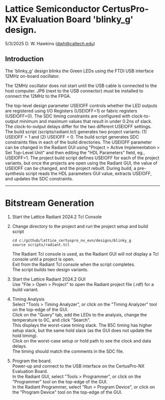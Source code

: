 # Lattice Semiconductor CertusPro-NX Evaluation Board 'blinky_g' design.

5/3/2025 D. W. Hawkins (dwh@caltech.edu)

## Introduction

The 'blinky_g' design blinks the Green LEDs using the FTDI USB interface 12MHz on-board oscillator.

The 12MHz oscillator does not start until the USB cable is connected to the host computer. JP6 (next to the USB connector) must be installed to connect the 12MHz to the FPGA.

The top-level design parameter USEIOFF controls whether the LED outputs are registered using I/O Registers (USEIOFF=1) or fabric registers (USEIOFF=0). The SDC timing constraints are configured with clock-to-output minimum and maximum values that result in under 0.2ns of slack. The clock-to-output delays differ for the two different USEIOFF settings. The build script (scripts/radiant.tcl) generates two project variants: (1) USEIOFF = 1 and (2) USEIOFF = 0. The build script generates SDC constraints files in each of the build directories. The USEIOFF parameter can be changed in the Radiant GUI using "Project > Active Implementation > Set Top-Level Unit" and then editing the "HDL Parameters" field, eg., USEIOFF=1. The project build script defines USEIOFF for each of the project variants, but once the projects are open using the Radiant GUI, the value of USEIOFF can be changed, and the project rebuilt. During build, a pre-synthesis script reads the HDL parameters GUI value, extracts USEIOFF, and updates the SDC constraints.

-------------------------------------------------------------------------------
# Bitstream Generation

1. Start the Lattice Radiant 2024.2 Tcl Console

2. Change directory to the project and run the project setup and build script  
   ~~~
   cd c:/github/lattice_certuspro_nx_evn/designs/blinky_g
   source scripts/radiant.tcl
   ~~~  
   The Radiant Tcl console is used, as the Radiant GUI will not display a Tcl console until a project is open.  
   Exit from the Radiant Tcl console when the script completes.  
   The script builds two design variants.

3. Start the Lattice Radiant 2024.2 GUI  
   Use "File > Open > Project" to open the Radiant project file (.rdf) for a build variant.

4. Timing Analysis  
   Select "Tools > Timing Analyzer", or click on the "Timing Analyzer" tool on the top-edge of the GUI.  
   Click on the "Query" tab, add the LEDs to the analysis, change the temperature to 0C, and click "Search".  
   This displays the worst-case timing slack. The 85C timing has higher setup slack, but the same hold slack (as the GUI does not update the hold timing).  
   Click on the worst-case setup or hold path to see the clock and data delays.  
   The timing should match the comments in the SDC file.

5. Program the board.  
   Power-up and connect to the USB interface on the CertusPro-NX Evaluation Board.  
   In the Radiant GUI, select "Tools > Programmer", or click on the "Programmer" tool on the top-edge of the GUI.  
   In the Radiant Programmer, select "Run > Program Device", or click on the "Program Device" tool on the top-edge of the GUI.
